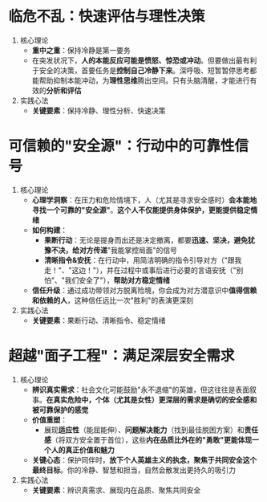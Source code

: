 # 临危不乱：快速评估与理性决策
1. 核心理论
	- **重中之重**：保持冷静是第一要务
	- 在突发状况下，**人的本能反应可能是愤怒、惊恐或冲动**。但要做出最有利于安全的决策，首要任务是**控制自己冷静下来**。深呼吸、短暂暂停思考都能帮助抑制本能冲动，为**理性思维**腾出空间。只有头脑清醒，才能进行有效的**分析和评估**
2. 实践心法
	- **关键要素**：保持冷静、理性分析、快速决策

# 可信赖的"安全源"：行动中的可靠性信号
1. 核心理论
	- **心理学洞察**：在压力和危险情境下，人（尤其是寻求安全感时）**会本能地寻找一个可靠的"安全源"**。**这个人不仅能提供身体保护，更能提供稳定情绪**
	- **如何构建**：
		- **果断行动**：无论是提身而出还是决定撤离，都要**迅速、坚决，避免犹豫不决，给对方传递**"我能掌控局面"的信号
		- **清晰指令&安抚**：在行动中，用简洁明确的指令引导对方（"跟我走！"、"这边！"），并在过程中或事后进行必要的言语安抚（"别怕"、"我们安全了"），**帮助对方稳定情绪**
	- **信任升级**：通过成功带领对方脱离险境，你会成为对方潜意识中**值得信赖和依赖的人**，这种信任远比一次"胜利"的表演更深刻
2. 实践心法
	- **关键要素**：果断行动、清晰指令、稳定情绪

# 超越"面子工程"：满足深层安全需求
1. 核心理论
	- **辨识真实需求**：社会文化可能鼓励"永不退缩"的英雄，但这往往是表面叙事。**在真实危险中，个体（尤其是女性）更深层的需求是确切的安全感和被可靠保护的感觉**
	- **价值重塑**：
		- 展现**适应性**（能屈能伸）、**问题解决能力**（找到最佳脱困方案）和**责任感**（将双方安全置于首位），这些**内在品质比外在的"勇敢"更能体现一个人的真正价值和魅力**
	- **关键心态**：保护同伴时，**放下个人英雄主义的执念，聚焦于共同安全这个最终目标**。你的冷静、智慧和担当，自然会散发出更持久的吸引力
2. 实践心法
	- **关键要素**：辨识真需求、展现内在品质、聚焦共同安全 